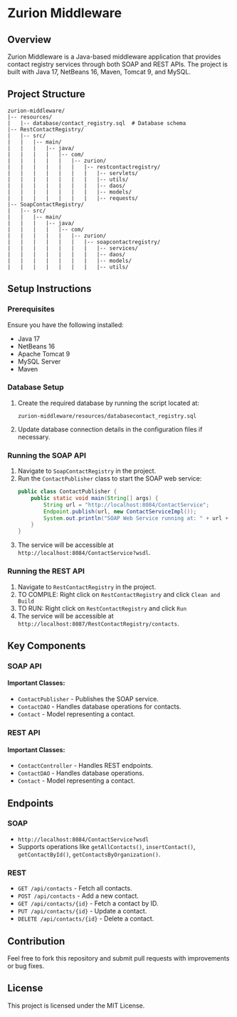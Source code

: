 # Zurion Middleware

## Overview
Zurion Middleware is a Java-based middleware application that provides contact registry services through both SOAP and REST APIs. The project is built with Java 17, NetBeans 16, Maven, Tomcat 9, and MySQL.

## Project Structure
```
zurion-middleware/
|-- resources/
|   |-- database/contact_registry.sql  # Database schema
|-- RestContactRegistry/
|   |-- src/
|   |   |-- main/
|   |   |   |-- java/
|   |   |   |   |-- com/
|   |   |   |   |   |-- zurion/
|   |   |   |   |   |   |-- restcontactregistry/
|   |   |   |   |   |   |   |-- servlets/
|   |   |   |   |   |   |   |-- utils/        
|   |   |   |   |   |   |   |-- daos/         
|   |   |   |   |   |   |   |-- models/       
|   |   |   |   |   |   |   |-- requests/     
|-- SoapContactRegistry/
|   |-- src/
|   |   |-- main/
|   |   |   |-- java/
|   |   |   |   |-- com/
|   |   |   |   |   |-- zurion/
|   |   |   |   |   |   |-- soapcontactregistry/
|   |   |   |   |   |   |   |-- services/  
|   |   |   |   |   |   |   |-- daos/      
|   |   |   |   |   |   |   |-- models/    
|   |   |   |   |   |   |   |-- utils/     
```

## Setup Instructions

### Prerequisites
Ensure you have the following installed:
- Java 17
- NetBeans 16
- Apache Tomcat 9
- MySQL Server
- Maven

### Database Setup
1. Create the required database by running the script located at:
   ```
   zurion-middleware/resources/databasecontact_registry.sql
   ```
2. Update database connection details in the configuration files if necessary.

### Running the SOAP API
1. Navigate to `SoapContactRegistry` in the project.
2. Run the `ContactPublisher` class to start the SOAP web service:
   ```java
   public class ContactPublisher {
       public static void main(String[] args) {
           String url = "http://localhost:8084/ContactService";
           Endpoint.publish(url, new ContactServiceImpl());
           System.out.println("SOAP Web Service running at: " + url + "?wsdl");
       }
   }
   ```
3. The service will be accessible at `http://localhost:8084/ContactService?wsdl`.

### Running the REST API
1. Navigate to `RestContactRegistry` in the project.
2. TO COMPILE: Right click on `RestContactRegistry` and click `Clean and Build`
3. TO RUN: Right click on `RestContactRegistry` and click `Run`
4. The service will be accessible at `http://localhost:8087/RestContactRegistry/contacts`.

## Key Components

### SOAP API
#### Important Classes:
- `ContactPublisher` - Publishes the SOAP service.
- `ContactDAO` - Handles database operations for contacts.
- `Contact` - Model representing a contact.

### REST API
#### Important Classes:
- `ContactController` - Handles REST endpoints.
- `ContactDAO` - Handles database operations.
- `Contact` - Model representing a contact.

## Endpoints
### SOAP
- `http://localhost:8084/ContactService?wsdl`
- Supports operations like `getAllContacts()`, `insertContact()`, `getContactById()`, `getContactsByOrganization()`.

### REST
- `GET /api/contacts` - Fetch all contacts.
- `POST /api/contacts` - Add a new contact.
- `GET /api/contacts/{id}` - Fetch a contact by ID.
- `PUT /api/contacts/{id}` - Update a contact.
- `DELETE /api/contacts/{id}` - Delete a contact.

## Contribution
Feel free to fork this repository and submit pull requests with improvements or bug fixes.

## License
This project is licensed under the MIT License.

